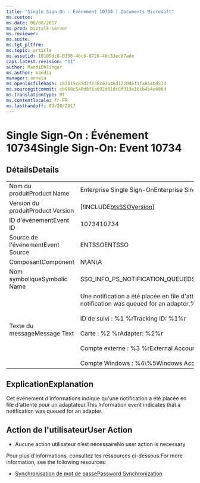 ```yaml
---
title: "Single Sign-On : Événement 10734 | Documents Microsoft"
ms.custom: 
ms.date: 06/08/2017
ms.prod: biztalk-server
ms.reviewer: 
ms.suite: 
ms.tgt_pltfrm: 
ms.topic: article
ms.assetid: 10185dc8-0356-46c0-8720-40c33ec07ade
caps.latest.revision: "11"
author: MandiOhlinger
ms.author: mandia
manager: anneta
ms.openlocfilehash: c83015c85d2f738c97a46d122046f1fa854bd51d
ms.sourcegitcommit: cb908c540d8f1a692d01dc8f313e16cb4b4e696d
ms.translationtype: MT
ms.contentlocale: fr-FR
ms.lasthandoff: 09/20/2017
---
```

# <a name="single-sign-on-event-10734"></a><span data-ttu-id="0fd3d-102">Single Sign-On : Événement 10734</span><span class="sxs-lookup"><span data-stu-id="0fd3d-102">Single Sign-On: Event 10734</span></span>
## <a name="details"></a><span data-ttu-id="0fd3d-103">Détails</span><span class="sxs-lookup"><span data-stu-id="0fd3d-103">Details</span></span>  
  
|||  
|-|-|  
|<span data-ttu-id="0fd3d-104">Nom du produit</span><span class="sxs-lookup"><span data-stu-id="0fd3d-104">Product Name</span></span>|<span data-ttu-id="0fd3d-105">Enterprise Single Sign-On</span><span class="sxs-lookup"><span data-stu-id="0fd3d-105">Enterprise Single Sign-On</span></span>|  
|<span data-ttu-id="0fd3d-106">Version du produit</span><span class="sxs-lookup"><span data-stu-id="0fd3d-106">Product Version</span></span>|[!INCLUDE[btsSSOVersion](../includes/btsssoversion-md.md)]|  
|<span data-ttu-id="0fd3d-107">ID d'événement</span><span class="sxs-lookup"><span data-stu-id="0fd3d-107">Event ID</span></span>|<span data-ttu-id="0fd3d-108">10734</span><span class="sxs-lookup"><span data-stu-id="0fd3d-108">10734</span></span>|  
|<span data-ttu-id="0fd3d-109">Source de l'événement</span><span class="sxs-lookup"><span data-stu-id="0fd3d-109">Event Source</span></span>|<span data-ttu-id="0fd3d-110">ENTSSO</span><span class="sxs-lookup"><span data-stu-id="0fd3d-110">ENTSSO</span></span>|  
|<span data-ttu-id="0fd3d-111">Composant</span><span class="sxs-lookup"><span data-stu-id="0fd3d-111">Component</span></span>|<span data-ttu-id="0fd3d-112">N\A</span><span class="sxs-lookup"><span data-stu-id="0fd3d-112">N\A</span></span>|  
|<span data-ttu-id="0fd3d-113">Nom symbolique</span><span class="sxs-lookup"><span data-stu-id="0fd3d-113">Symbolic Name</span></span>|<span data-ttu-id="0fd3d-114">SSO_INFO_PS_NOTIFICATION_QUEUED</span><span class="sxs-lookup"><span data-stu-id="0fd3d-114">SSO_INFO_PS_NOTIFICATION_QUEUED</span></span>|  
|<span data-ttu-id="0fd3d-115">Texte du message</span><span class="sxs-lookup"><span data-stu-id="0fd3d-115">Message Text</span></span>|<span data-ttu-id="0fd3d-116">Une notification a été placée en file d'attente pour un adaptateur.%r</span><span class="sxs-lookup"><span data-stu-id="0fd3d-116">A notification was queued for an adapter.%r</span></span><br /><br /> <span data-ttu-id="0fd3d-117">ID de suivi : %1 %r</span><span class="sxs-lookup"><span data-stu-id="0fd3d-117">Tracking ID: %1%r</span></span><br /><br /> <span data-ttu-id="0fd3d-118">Carte : %2 %r</span><span class="sxs-lookup"><span data-stu-id="0fd3d-118">Adapter: %2%r</span></span><br /><br /> <span data-ttu-id="0fd3d-119">Compte externe : %3 %r</span><span class="sxs-lookup"><span data-stu-id="0fd3d-119">External Account: %3%r</span></span><br /><br /> <span data-ttu-id="0fd3d-120">Compte Windows : %4\\%5</span><span class="sxs-lookup"><span data-stu-id="0fd3d-120">Windows Account: %4\\%5</span></span>|  
  
## <a name="explanation"></a><span data-ttu-id="0fd3d-121">Explication</span><span class="sxs-lookup"><span data-stu-id="0fd3d-121">Explanation</span></span>  
 <span data-ttu-id="0fd3d-122">Cet événement d'informations indique qu'une notification a été placée en file d'attente pour un adaptateur.</span><span class="sxs-lookup"><span data-stu-id="0fd3d-122">This Information event indicates that a notification was queued for an adapter.</span></span>  
  
## <a name="user-action"></a><span data-ttu-id="0fd3d-123">Action de l'utilisateur</span><span class="sxs-lookup"><span data-stu-id="0fd3d-123">User Action</span></span>  
  
-   <span data-ttu-id="0fd3d-124">Aucune action utilisateur n’est nécessaire</span><span class="sxs-lookup"><span data-stu-id="0fd3d-124">No user action is necessary</span></span>  
  
 <span data-ttu-id="0fd3d-125">Pour plus d'informations, consultez les ressources ci-dessous.</span><span class="sxs-lookup"><span data-stu-id="0fd3d-125">For more information, see the following resources:</span></span>  
  
-   [<span data-ttu-id="0fd3d-126">Synchronisation de mot de passe</span><span class="sxs-lookup"><span data-stu-id="0fd3d-126">Password Synchronization</span></span>](../core/password-synchronization2.md)